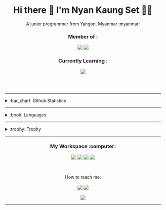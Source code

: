 <h1 align='center'>
  Hi there 👋 I'm Nyan Kaung Set 👨‍💻
</h1>
<p align='center'>A junior programmer from Yangon, Myanmar :myanmar:</p>
 
 <h3 align='center'>Member of :</h3>
 <p align='center'>
 <a href="https://cooldevs.netlify.app"><img src="https://img.shields.io/badge/cooldevs-000000?style=for-the-badge&logo=cooldevs&logoColor=white"></a>
 <a href="https://github.com/Programmer-sClass"><img src="https://img.shields.io/badge/ProgrammersClass-000000?style=for-the-badge&logo=Programmer-sClass&logoColor=white"></a>
<br>
 <h3 align='center'>Currently Learning : </h3>
<p align='center'> <img src="https://img.shields.io/badge/JavaScript-323330?style=for-the-badge&logo=javascript&logoColor=F7DF1E"></p>
<br><br>

<hr>
<details>
  <summary>:bar_chart: Github Statistics</summary><br>
  <p align=center>
    <img src="https://github-profile-summary-cards.vercel.app/api/cards/profile-details?username=NyanKaungSet&theme=vue"><br>
    <img src="https://github-readme-stats.vercel.app/api/top-langs/?username=NyanKaungSet&layout=compact&theme=highcontrast"><br>
    <img src="https://github-readme-stats.vercel.app/api?username=NyanKaungSet&show_icons=true&count_private=true&theme=highcontrast">
    <img src="https://github-readme-streak-stats.herokuapp.com/?user=NyanKaungSet&theme=highcontrast">
  </p>
</details>
<hr>

<details>
  <summary>:book: Languages</summary><br>
  <p align=center>
   <img src="https://img.shields.io/badge/html-E34F26?style=for-the-badge&logo=html&logoColor=white"> <img src="https://img.shields.io/badge/css-1572B6?style=for-the-badge&logo=css&logoColor=white"> <img src="https://img.shields.io/badge/JavaScript-323330?style=for-the-badge&logo=javascript&logoColor=F7DF1E"> <img src="https://img.shields.io/badge/markdown-000000?style=for-the-badge&logo=markdown&logoColor=white"> <img src="https://img.shields.io/badge/bootstrap-7952B3?style=for-the-badge&logo=bootstrap&logoColor=white">
  </p>
</details>
<hr>

<details>
  <summary>:trophy: Trophy</summary><br>
  <p align=center>
   <img src="https://github-profile-trophy.vercel.app/?username=NyanKaungSet">
  </p>
</details>
<hr>

<h3 align='center'>My Workspace :computer:</h3>
<p align='center'><img src="https://img.shields.io/badge/Windows-0078D6?style=for-the-badge&logo=windows&logoColor=white"> <img src="https://img.shields.io/badge/hp%20laptop-0096D6?style=for-the-badge&logo=hp&logoColor=white"> <img src="https://img.shields.io/badge/Intel%20Core_i5_10th-0071C5?style=for-the-badge&logo=intel&logoColor=white"> <img src="https://img.shields.io/badge/Visual_Studio_Code-0078D4?style=for-the-badge&logo=visual%20studio%20code&logoColor=white"></p>
<br>
<p align='center'>How to reach me: <br><br><a href="https://discord.com/users/908203066518564864/"><img src="https://img.shields.io/badge/discord-5865F2?style=for-the-badge&logo=discord&logoColor=white"></a> <a href="https://t.me/NyanKaungSet"> <img src="https://img.shields.io/badge/telegram-26A5E4?style=for-the-badge&logo=telegram&logoColor=white"></a></p>

<p align='center'> <img src="https://hits.seeyoufarm.com/api/count/incr/badge.svg?url=https%3A%2F%2Fgithub.com%2FNyanKaungSet1212%2Fhit-counter"></p>

*****

<!-- 67/128 -->
<!-- 11 in total, 1 private, 1 archive -->
